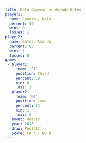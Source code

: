 ```yaml
---
title: Kate Cameron vs Amanda Gates
player1:             
  name: Cameron, Kate
  percent: 59        
  wins: 0            
  losses: 1          
player2:             
  name: Gates, Amanda
  percent: 83        
  wins: 1            
  losses: 0          
games:
 - player1:         
     team: 'CA'     
     position: Third
     percent: 59    
     win: 0         
     loss: 1        
   player2:        
     team: 'NO'    
     position: Lead
     percent: 83   
     win: 1        
     loss: 0       
   event: Hearts     
   year: 2018        
   draw: Pool(17)    
   score: CA 3 - NO 8
---
```

